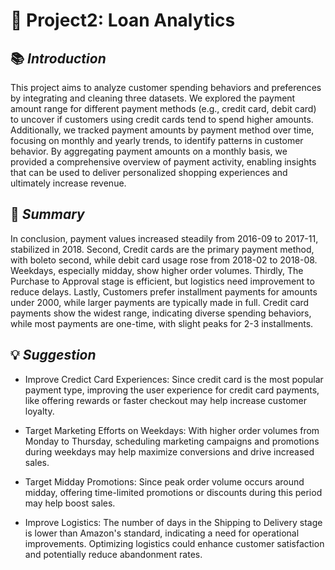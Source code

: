 # 📂 **Project2: Loan Analytics**

## 📚 *Introduction*
This project aims to analyze customer spending behaviors and preferences by integrating and cleaning three datasets. We explored the payment amount range for different payment methods (e.g., credit card, debit card) to uncover if customers using credit cards tend to spend higher amounts. Additionally, we tracked payment amounts by payment method over time, focusing on monthly and yearly trends, to identify patterns in customer behavior. By aggregating payment amounts on a monthly basis, we provided a comprehensive overview of payment activity, enabling insights that can be used to deliver personalized shopping experiences and ultimately increase revenue.

## 📝 *Summary* 
In conclusion, payment values increased steadily from 2016-09 to 2017-11, stabilized in 2018. Second, Credit cards are the primary payment method, with boleto second, while debit card usage rose from 2018-02 to 2018-08. Weekdays, especially midday, show higher order volumes. Thirdly, The Purchase to Approval stage is efficient, but logistics need improvement to reduce delays. Lastly, Customers prefer installment payments for amounts under 2000, while larger payments are typically made in full. Credit card payments show the widest range, indicating diverse spending behaviors, while most payments are one-time, with slight peaks for 2-3 installments.

## 💡 *Suggestion*
* Improve Credict Card Experiences: Since credit card is the most popular payment type, improving the user experience for credit card payments, like offering rewards or faster checkout may help increase customer loyalty.
  
* Target Marketing Efforts on Weekdays: With higher order volumes from Monday to Thursday, scheduling marketing campaigns and promotions during weekdays may help maximize conversions and drive increased sales.

* Target Midday Promotions: Since peak order volume occurs around midday, offering time-limited promotions or discounts during this period may help boost sales.

* Improve Logistics: The number of days in the Shipping to Delivery stage is lower than Amazon's standard, indicating a need for operational improvements. Optimizing logistics could enhance customer satisfaction and potentially reduce abandonment rates. 
